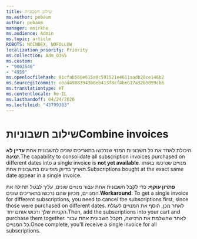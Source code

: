 ```yaml
---
title: שילוב חשבוניות
ms.author: pebaum
author: pebaum
manager: mnirkhe
ms.audience: Admin
ms.topic: article
ROBOTS: NOINDEX, NOFOLLOW
localization_priority: Priority
ms.collection: Adm_O365
ms.custom:
- "9002546"
- "4959"
ms.openlocfilehash: 81cfab560e615a8c591521e4611aadb28ce146b2
ms.sourcegitcommit: cead49883943b0eb413f8cf4be617a32b5099cb6
ms.translationtype: HT
ms.contentlocale: he-IL
ms.lasthandoff: 04/24/2020
ms.locfileid: "43799383"
---
```

# <a name="combine-invoices"></a><span data-ttu-id="7088f-102">שילוב חשבוניות</span><span class="sxs-lookup"><span data-stu-id="7088f-102">Combine invoices</span></span>

<span data-ttu-id="7088f-103">היכולת לאחד את כל חשבוניות המנוי שנרכשו בתאריכים שונים לחשבונית אחת **עדיין לא זמינה**.</span><span class="sxs-lookup"><span data-stu-id="7088f-103">The capability to consolidate all subscription invoices purchased on different dates into a single invoice is **not yet available**.</span></span> <span data-ttu-id="7088f-104">מנויים שנרכשו באותו תאריך בדיוק מופיעים בחשבונית אחת.</span><span class="sxs-lookup"><span data-stu-id="7088f-104">Subscriptions bought at the exact same date appear in a single invoice.</span></span>

<span data-ttu-id="7088f-105">**פתרון עוקף**: כדי לקבל חשבונית אחת עבור מנויים שונים, עליך לבטל תחילה את המנויים, מכיוון שהם נרכשו בתאריכים שונים.</span><span class="sxs-lookup"><span data-stu-id="7088f-105">**Workaround**: To get a single invoice for different subscriptions, you need to cancel the subscriptions first, since those were purchased on different dates.</span></span> <span data-ttu-id="7088f-106">לאחר מכן, הוסף את המנויים לעגלת הקניות שלך ורכוש אותם יחד.</span><span class="sxs-lookup"><span data-stu-id="7088f-106">Then, add the subscriptions into your cart and purchase them together.</span></span> <span data-ttu-id="7088f-107">לאחר שהשלמת את הרכישה, תקבל חשבונית אחת עבור כל המנויים.</span><span class="sxs-lookup"><span data-stu-id="7088f-107">Once complete, you'll receive a single invoice for all subscriptions.</span></span>
